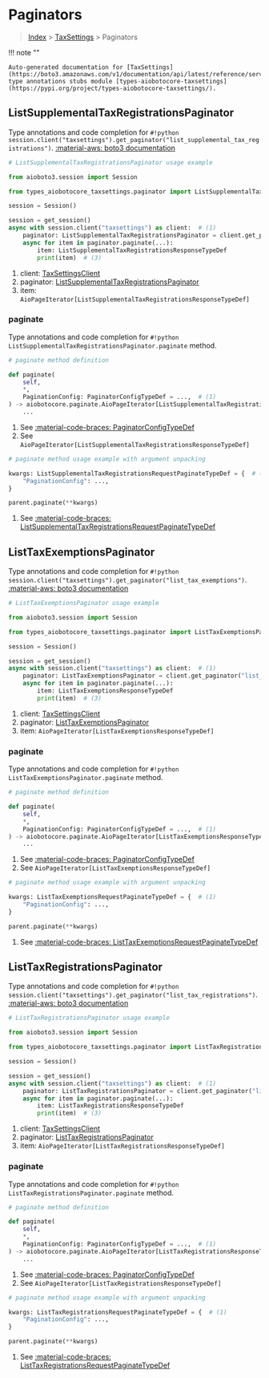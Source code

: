 # Paginators

> [Index](../README.md) > [TaxSettings](./README.md) > Paginators

!!! note ""

    Auto-generated documentation for [TaxSettings](https://boto3.amazonaws.com/v1/documentation/api/latest/reference/services/taxsettings.html#taxsettings)
    type annotations stubs module [types-aiobotocore-taxsettings](https://pypi.org/project/types-aiobotocore-taxsettings/).

## ListSupplementalTaxRegistrationsPaginator

Type annotations and code completion for `#!python session.client("taxsettings").get_paginator("list_supplemental_tax_registrations")`.
[:material-aws: boto3 documentation](https://boto3.amazonaws.com/v1/documentation/api/latest/reference/services/taxsettings/paginator/ListSupplementalTaxRegistrations.html#TaxSettings.Paginator.ListSupplementalTaxRegistrations)

```python
# ListSupplementalTaxRegistrationsPaginator usage example

from aioboto3.session import Session

from types_aiobotocore_taxsettings.paginator import ListSupplementalTaxRegistrationsPaginator

session = Session()

session = get_session()
async with session.client("taxsettings") as client:  # (1)
    paginator: ListSupplementalTaxRegistrationsPaginator = client.get_paginator("list_supplemental_tax_registrations")  # (2)
    async for item in paginator.paginate(...):
        item: ListSupplementalTaxRegistrationsResponseTypeDef
        print(item)  # (3)
```

1. client: [TaxSettingsClient](./client.md)
2. paginator: [ListSupplementalTaxRegistrationsPaginator](./paginators.md#listsupplementaltaxregistrationspaginator)
3. item: `AioPageIterator[ListSupplementalTaxRegistrationsResponseTypeDef]`


### paginate

Type annotations and code completion for `#!python ListSupplementalTaxRegistrationsPaginator.paginate` method.

```python
# paginate method definition

def paginate(
    self,
    *,
    PaginationConfig: PaginatorConfigTypeDef = ...,  # (1)
) -> aiobotocore.paginate.AioPageIterator[ListSupplementalTaxRegistrationsResponseTypeDef]:  # (2)
    ...
```

1. See [:material-code-braces: PaginatorConfigTypeDef](./type_defs.md#paginatorconfigtypedef)
2. See `AioPageIterator[ListSupplementalTaxRegistrationsResponseTypeDef]`


```python
# paginate method usage example with argument unpacking

kwargs: ListSupplementalTaxRegistrationsRequestPaginateTypeDef = {  # (1)
    "PaginationConfig": ...,
}

parent.paginate(**kwargs)
```

1. See [:material-code-braces: ListSupplementalTaxRegistrationsRequestPaginateTypeDef](./type_defs.md#listsupplementaltaxregistrationsrequestpaginatetypedef)
## ListTaxExemptionsPaginator

Type annotations and code completion for `#!python session.client("taxsettings").get_paginator("list_tax_exemptions")`.
[:material-aws: boto3 documentation](https://boto3.amazonaws.com/v1/documentation/api/latest/reference/services/taxsettings/paginator/ListTaxExemptions.html#TaxSettings.Paginator.ListTaxExemptions)

```python
# ListTaxExemptionsPaginator usage example

from aioboto3.session import Session

from types_aiobotocore_taxsettings.paginator import ListTaxExemptionsPaginator

session = Session()

session = get_session()
async with session.client("taxsettings") as client:  # (1)
    paginator: ListTaxExemptionsPaginator = client.get_paginator("list_tax_exemptions")  # (2)
    async for item in paginator.paginate(...):
        item: ListTaxExemptionsResponseTypeDef
        print(item)  # (3)
```

1. client: [TaxSettingsClient](./client.md)
2. paginator: [ListTaxExemptionsPaginator](./paginators.md#listtaxexemptionspaginator)
3. item: `AioPageIterator[ListTaxExemptionsResponseTypeDef]`


### paginate

Type annotations and code completion for `#!python ListTaxExemptionsPaginator.paginate` method.

```python
# paginate method definition

def paginate(
    self,
    *,
    PaginationConfig: PaginatorConfigTypeDef = ...,  # (1)
) -> aiobotocore.paginate.AioPageIterator[ListTaxExemptionsResponseTypeDef]:  # (2)
    ...
```

1. See [:material-code-braces: PaginatorConfigTypeDef](./type_defs.md#paginatorconfigtypedef)
2. See `AioPageIterator[ListTaxExemptionsResponseTypeDef]`


```python
# paginate method usage example with argument unpacking

kwargs: ListTaxExemptionsRequestPaginateTypeDef = {  # (1)
    "PaginationConfig": ...,
}

parent.paginate(**kwargs)
```

1. See [:material-code-braces: ListTaxExemptionsRequestPaginateTypeDef](./type_defs.md#listtaxexemptionsrequestpaginatetypedef)
## ListTaxRegistrationsPaginator

Type annotations and code completion for `#!python session.client("taxsettings").get_paginator("list_tax_registrations")`.
[:material-aws: boto3 documentation](https://boto3.amazonaws.com/v1/documentation/api/latest/reference/services/taxsettings/paginator/ListTaxRegistrations.html#TaxSettings.Paginator.ListTaxRegistrations)

```python
# ListTaxRegistrationsPaginator usage example

from aioboto3.session import Session

from types_aiobotocore_taxsettings.paginator import ListTaxRegistrationsPaginator

session = Session()

session = get_session()
async with session.client("taxsettings") as client:  # (1)
    paginator: ListTaxRegistrationsPaginator = client.get_paginator("list_tax_registrations")  # (2)
    async for item in paginator.paginate(...):
        item: ListTaxRegistrationsResponseTypeDef
        print(item)  # (3)
```

1. client: [TaxSettingsClient](./client.md)
2. paginator: [ListTaxRegistrationsPaginator](./paginators.md#listtaxregistrationspaginator)
3. item: `AioPageIterator[ListTaxRegistrationsResponseTypeDef]`


### paginate

Type annotations and code completion for `#!python ListTaxRegistrationsPaginator.paginate` method.

```python
# paginate method definition

def paginate(
    self,
    *,
    PaginationConfig: PaginatorConfigTypeDef = ...,  # (1)
) -> aiobotocore.paginate.AioPageIterator[ListTaxRegistrationsResponseTypeDef]:  # (2)
    ...
```

1. See [:material-code-braces: PaginatorConfigTypeDef](./type_defs.md#paginatorconfigtypedef)
2. See `AioPageIterator[ListTaxRegistrationsResponseTypeDef]`


```python
# paginate method usage example with argument unpacking

kwargs: ListTaxRegistrationsRequestPaginateTypeDef = {  # (1)
    "PaginationConfig": ...,
}

parent.paginate(**kwargs)
```

1. See [:material-code-braces: ListTaxRegistrationsRequestPaginateTypeDef](./type_defs.md#listtaxregistrationsrequestpaginatetypedef)
